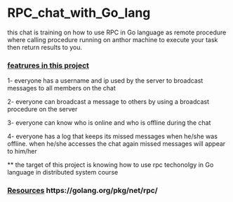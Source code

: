 # RPC_chat_with_Go_lang

this chat is training on how to use RPC in Go language as remote procedure where calling procedure running on anthor machine to execute your task then return results to you.
<h3><u>featrures in this project </u></h3>

1- everyone has a username and ip used by the server to broadcast messages to all members on the chat</br>

2- everyone can broadcast a message to others by using a broadcast procedure on the server<br>

3- everyone can know who is online and who is offline during the chat<br>

4- everyone has a log that keeps its missed messages when he/she was offline. when he/she accesses the chat again missed messages will          appear to him/her<br>

** the target of this project is knowing how to use rpc techonolgy in Go language in distributed system course

<h3><u>Resources</u></h>
https://golang.org/pkg/net/rpc/
